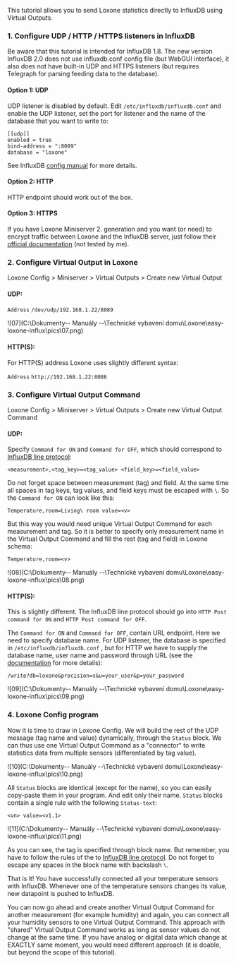This tutorial allows you to send Loxone statistics directly to InfluxDB using Virtual Outputs. 

### 1. Configure UDP / HTTP / HTTPS listeners in InfluxDB

Be aware that this tutorial is intended for InfluxDB 1.8. The new version InfluxDB 2.0 does not use influxdb.conf config file (but WebGUI interface), it also does not have built-in UDP and HTTPS listeners (but requires Telegraph for parsing feeding data to the database).

#### Option 1: UDP

UDP listener is disabled by default. Edit `/etc/influxdb/influxdb.conf` and enable the UDP listener, set the port for listener and the name of the database that you want to write to:

```
[[udp]]
enabled = true
bind-address = ":8089"
database = "loxone"
```

See InfluxDB [config manual](https://docs.influxdata.com/influxdb/v1.8/administration/config/#udp-settings) for more details.

#### Option 2: HTTP

HTTP endpoint should work out of the box.

#### Option 3: HTTPS

If you have Loxone Miniserver 2. generation and you want (or need) to encrypt traffic between Loxone and the InfluxDB server, just follow their [official documentation](https://docs.influxdata.com/influxdb/v1.8/administration/https_setup/)  (not tested by me).

### 2. Configure Virtual Output in Loxone

Loxone Config > Miniserver > Virtual Outputs > Create new Virtual Output

#### UDP:

`Address` `/dev/udp/192.168.1.22/8089`

![07](C:\Dokumenty\-- Manuály --\Technické vybavení domu\Loxone\easy-loxone-influx\pics\07.png)

#### HTTP(S):

For HTTP(S) address Loxone uses slightly different syntax:

`Address` ` http://192.168.1.22:8086 `

### 3. Configure Virtual Output Command

Loxone Config > Miniserver > Virtual Outputs > Create new Virtual Output Command

#### UDP:

Specify `Command for ON` and `Command for OFF`, which should correspond to [InfluxDB line protocol](https://docs.influxdata.com/influxdb/v1.8/write_protocols/line_protocol_tutorial/):

`<measurement>,<tag_key>=<tag_value> <field_key>=<field_value>`

Do not forget space between measurement (tag) and field. At the same time all spaces in tag keys, tag values, and field keys must be escaped with `\`. So the `Command for ON` can look like this:

`Temperature,room=Living\ room value=<v>`

But this way you would need unique Virtual Output Command for each measurement and tag. So it is better to specify only measurement name in the Virtual Output Command and fill the rest (tag and field) in Loxone schema:

`Temperature,room=<v>`

![08](C:\Dokumenty\-- Manuály --\Technické vybavení domu\Loxone\easy-loxone-influx\pics\08.png)

#### HTTP(S):

This is slightly different. The InfluxDB line protocol should go into `HTTP Post command for ON` and `HTTP Post command for OFF`.

The `Command for ON` and `Command for OFF`, contain URL endpoint. Here we need to specify database name. For UDP listener, the database is specified in  `/etc/influxdb/influxdb.conf` , but for HTTP we have to supply the database name, user name and password through URL (see the [documentation](https://docs.influxdata.com/influxdb/v1.8/write_protocols/line_protocol_tutorial/#getting-data-in-the-database) for more details):

`/write?db=loxone&precision=s&u=your_user&p=your_password`

![09](C:\Dokumenty\-- Manuály --\Technické vybavení domu\Loxone\easy-loxone-influx\pics\09.png)

### 4. Loxone Config program

Now it is time to draw in Loxone Config. We will build the rest of the UDP message (tag name and value) dynamically, through the `Status` block. We can thus use one Virtual Output Command as a "connector" to write statistics data from multiple sensors (differentiated by tag value).

![10](C:\Dokumenty\-- Manuály --\Technické vybavení domu\Loxone\easy-loxone-influx\pics\10.png)

All `Status` blocks are identical (except for the name), so you can easily copy-paste them in your program. And edit only their name.  `Status` blocks contain a single rule with the following `Status-text`:

`<vn> value=<v1.1>`

![11](C:\Dokumenty\-- Manuály --\Technické vybavení domu\Loxone\easy-loxone-influx\pics\11.png)

As you can see, the tag is specified through block name. But remember, you have to follow the rules of the to [InfluxDB line protocol](https://docs.influxdata.com/influxdb/v1.8/write_protocols/line_protocol_tutorial/). Do not forget to escape any spaces in the block name with backslash `\`.

That is it! You have successfully connected all your temperature sensors with InfluxDB. Whenever one of the temperature sensors changes its value, new datapoint is pushed to InfluxDB.

You can now go ahead and create another Virtual Output Command for another measurement (for example humidity) and again, you can connect all your humidity sensors to one Virtual Output Command. This approach with "shared" Virtual Output Command works as long as sensor values do not change at the same time. If you have analog or digital data which change at EXACTLY same moment, you would need different approach (it is doable, but beyond the scope of this tutorial).

